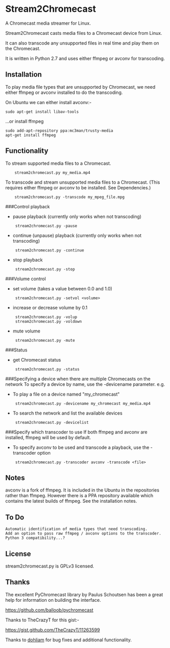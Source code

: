 Stream2Chromecast
=================

A Chromecast media streamer for Linux.

Stream2Chromecast casts media files to a Chromecast device from Linux.

It can also transcode any unsupported files in real time and play them on the Chromecast.

It is written in Python 2.7 and uses either ffmpeg or avconv for transcoding.




Installation
------------
To play media file types that are unsupported by Chromecast, we need either ffmpeg or avconv installed to do the transcoding.

On Ubuntu we can either install avconv:-

    sudo apt-get install libav-tools
   
...or install ffmpeg

    sudo add-apt-repository ppa:mc3man/trusty-media
    apt-get install ffmpeg
   



Functionality
-------------
To stream supported media files to a Chromecast.

        stream2chromecast.py my_media.mp4


To transcode and stream unsupported media files to a Chromecast.
    (This requires either ffmpeg or avconv to be installed. See Dependencies.)

        stream2chromecast.py -transcode my_mpeg_file.mpg


###Control playback

 - pause playback (currently only works when not transcoding)
   
        stream2chromecast.py -pause
       
 - continue (unpause) playback (currently only works when not transcoding)
   
        stream2chromecast.py -continue
       
 - stop playback
   
        stream2chromecast.py -stop  


###Volume control

 - set volume (takes a value between 0.0 and 1.0)

        stream2chromecast.py -setvol <volume>

 - increase or decrease volume by 0.1
 
        stream2chromecast.py -volup
        stream2chromecast.py -voldown
        
 - mute volume

        stream2chromecast.py -mute
        
        
          
###Status

 - get Chromecast status

        stream2chromecast.py -status
        
        
###Specifying a device when there are multiple Chromecasts on the network
To specify a device by name, use the -devicename parameter.
e.g.

 - To play a file on a device named "my_chromecast"
 
        stream2chromecast.py -devicename my_chromecast my_media.mp4

 - To search the network and list the available devices
        
        stream2chromecast.py -devicelist


###Specify which transcoder to use
If both ffmpeg and avconv are installed, ffmpeg will be used by default. 

 - To specify avconv to be used and transcode a playback, use the -transcoder option

        stream2chromecast.py -transcoder avconv -transcode <file>
        

Notes
-----
avconv is a fork of ffmpeg. It is included in the Ubuntu in the repositories rather than ffmpeg. However there is a PPA repository available which contains the latest builds of ffmpeg. See the installation notes.


To Do
-----
    Automatic identification of media types that need transcoding.
    Add an option to pass raw ffmpeg / avconv options to the transcoder.
    Python 3 compatibility...?
    

License
-------
stream2chromecast.py is GPLv3 licensed.



Thanks
------
The excellent PyChromecast library by Paulus Schoutsen has been a great help for information on building the interface.

https://github.com/balloob/pychromecast


Thanks to TheCrazyT for this gist:-

https://gist.github.com/TheCrazyT/11263599


Thanks to [dohliam](https://github.com/dohliam) for bug fixes and additional functionality.
